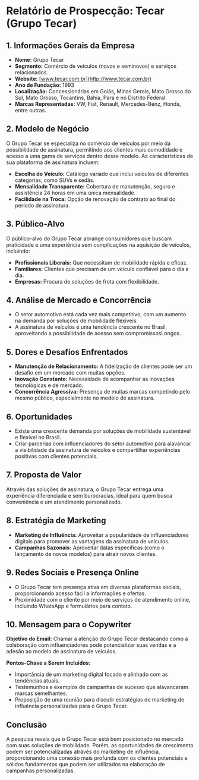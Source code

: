 # Relatório de Prospecção: Tecar (Grupo Tecar)

## 1. Informações Gerais da Empresa
- **Nome:** Grupo Tecar
- **Segmento:** Comércio de veículos (novos e seminovos) e serviços relacionados.
- **Website:** [www.tecar.com.br](http://www.tecar.com.br)
- **Ano de Fundação:** 1993
- **Localização:** Concessionárias em Goiás, Minas Gerais, Mato Grosso do Sul, Mato Grosso, Tocantins, Bahia, Pará e no Distrito Federal.
- **Marcas Representadas:** VW, Fiat, Renault, Mercedes-Benz, Honda, entre outras.

## 2. Modelo de Negócio
O Grupo Tecar se especializa no comércio de veículos por meio da possibilidade de assinatura, permitindo aos clientes mais comodidade e acesso a uma gama de serviços dentro desse modelo. As características de sua plataforma de assinatura incluem:
- **Escolha do Veículo:** Catálogo variado que inclui veículos de diferentes categorias, como SUVs e sedãs.
- **Mensalidade Transparente:** Cobertura de manutenção, seguro e assistência 24 horas em uma única mensalidade.
- **Facilidade na Troca:** Opção de renovação de contrato ao final do período de assinatura.

## 3. Público-Alvo
O público-alvo do Grupo Tecar abrange consumidores que buscam praticidade e uma experiência sem complicações na aquisição de veículos, incluindo:
- **Profissionais Liberais:** Que necessitam de mobilidade rápida e eficaz.
- **Familiares:** Clientes que precisam de um veículo confiável para o dia a dia.
- **Empresas:** Procura de soluções de frota com flexibilidade.

## 4. Análise de Mercado e Concorrência
- O setor automotivo está cada vez mais competitivo, com um aumento na demanda por soluções de mobilidade flexíveis.
- A assinatura de veículos é uma tendência crescente no Brasil, aproveitando a possibilidade de acesso sem compromissosLongos.

## 5. Dores e Desafios Enfrentados
- **Manutenção de Relacionamento:** A fidelização de clientes pode ser um desafio em um mercado com muitas opções.
- **Inovação Constante:** Necessidade de acompanhar as inovações tecnológicas e de mercado.
- **Concorrência Agressiva:** Presença de muitas marcas competindo pelo mesmo público, especialmente no modelo de assinatura.

## 6. Oportunidades
- Existe uma crescente demanda por soluções de mobilidade sustentável e flexível no Brasil.
- Criar parcerias com influenciadores do setor automotivo para alavancar a visibilidade da assinatura de veículos e compartilhar experiências positivas com clientes potenciais.

## 7. Proposta de Valor
Através das soluções de assinatura, o Grupo Tecar entrega uma experiência diferenciada e sem burocracias, ideal para quem busca conveniência e um atendimento personalizado.

## 8. Estratégia de Marketing
- **Marketing de Influência:** Aproveitar a popularidade de influenciadores digitais para promover as vantagens da assinatura de veículos.
- **Campanhas Sazonais:** Aproveitar datas específicas (como o lançamento de novos modelos) para atrair novos clientes.

## 9. Redes Sociais e Presença Online
- O Grupo Tecar tem presença ativa em diversas plataformas sociais, proporcionando acesso fácil a informações e ofertas.
- Proximidade com o cliente por meio de serviços de atendimento online, incluindo WhatsApp e formulários para contato.

## 10. Mensagem para o Copywriter
**Objetivo do Email:**
Chamar a atenção do Grupo Tecar destacando como a colaboração com influenciadores pode potencializar suas vendas e a adesão ao modelo de assinatura de veículos.

**Pontos-Chave a Serem Incluídos:**
- Importância de um marketing digital focado e alinhado com as tendências atuais.
- Testemunhos e exemplos de campanhas de sucesso que alavancaram marcas semelhantes.
- Proposição de uma reunião para discutir estratégias de marketing de influência personalizadas para o Grupo Tecar.

## Conclusão
A pesquisa revela que o Grupo Tecar está bem posicionado no mercado com suas soluções de mobilidade. Porém, as oportunidades de crescimento podem ser potencializadas através do marketing de influência, proporcionando uma conexão mais profunda com os clientes potenciais e sólidos fundamentos que podem ser utilizados na elaboração de campanhas personalizadas.